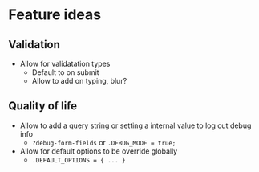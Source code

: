 # Feature ideas

## Validation
* Allow for validatation types
    * Default to on submit
    * Allow to add on typing, blur?

## Quality of life

* Allow to add a query string or setting a internal value to log out debug info
    * `?debug-form-fields` or `.DEBUG_MODE = true;`
* Allow for default options to be override globally
    * `.DEFAULT_OPTIONS = { ... }`
